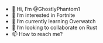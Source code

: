 - 👋 Hi, I’m @GhostlyPhantom1
- 👀 I’m interested in Fortnite
- 🌱 I’m currently learning Overwatch
- 💞️ I’m looking to collaborate on Rust
- 📫 How to reach me?

<!---
GhostlyPhantom1/GhostlyPhantom1 is a ✨ special ✨ repository because its `README.md` (this file) appears on your GitHub profile.
You can click the Preview link to take a look at your changes.
--->
